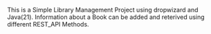 This is a Simple Library Management Project using dropwizard and Java(21).
Information about a Book can be added and reterived using different REST_API Methods.

